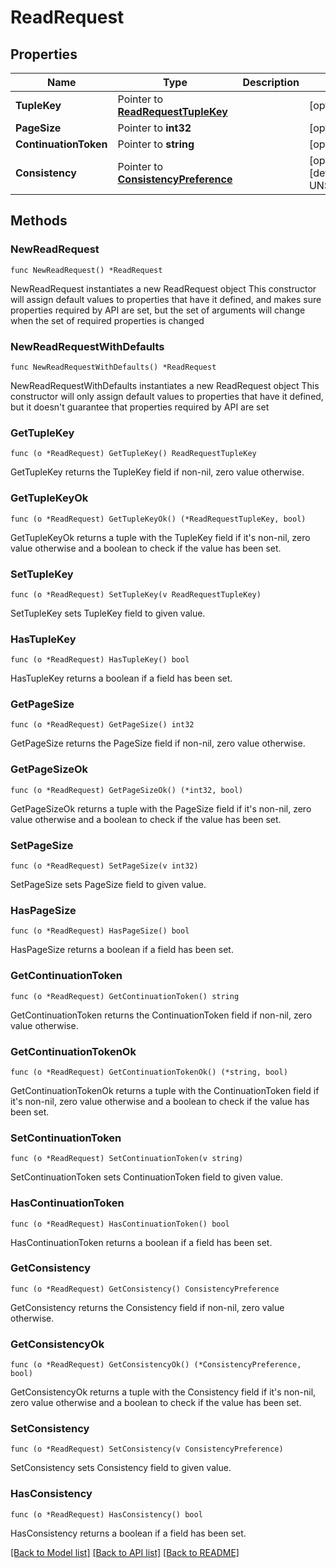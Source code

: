 # ReadRequest

## Properties

Name | Type | Description | Notes
------------ | ------------- | ------------- | -------------
**TupleKey** | Pointer to [**ReadRequestTupleKey**](ReadRequestTupleKey.md) |  | [optional] 
**PageSize** | Pointer to **int32** |  | [optional] 
**ContinuationToken** | Pointer to **string** |  | [optional] 
**Consistency** | Pointer to [**ConsistencyPreference**](ConsistencyPreference.md) |  | [optional] [default to UNSPECIFIED]

## Methods

### NewReadRequest

`func NewReadRequest() *ReadRequest`

NewReadRequest instantiates a new ReadRequest object
This constructor will assign default values to properties that have it defined,
and makes sure properties required by API are set, but the set of arguments
will change when the set of required properties is changed

### NewReadRequestWithDefaults

`func NewReadRequestWithDefaults() *ReadRequest`

NewReadRequestWithDefaults instantiates a new ReadRequest object
This constructor will only assign default values to properties that have it defined,
but it doesn't guarantee that properties required by API are set

### GetTupleKey

`func (o *ReadRequest) GetTupleKey() ReadRequestTupleKey`

GetTupleKey returns the TupleKey field if non-nil, zero value otherwise.

### GetTupleKeyOk

`func (o *ReadRequest) GetTupleKeyOk() (*ReadRequestTupleKey, bool)`

GetTupleKeyOk returns a tuple with the TupleKey field if it's non-nil, zero value otherwise
and a boolean to check if the value has been set.

### SetTupleKey

`func (o *ReadRequest) SetTupleKey(v ReadRequestTupleKey)`

SetTupleKey sets TupleKey field to given value.

### HasTupleKey

`func (o *ReadRequest) HasTupleKey() bool`

HasTupleKey returns a boolean if a field has been set.

### GetPageSize

`func (o *ReadRequest) GetPageSize() int32`

GetPageSize returns the PageSize field if non-nil, zero value otherwise.

### GetPageSizeOk

`func (o *ReadRequest) GetPageSizeOk() (*int32, bool)`

GetPageSizeOk returns a tuple with the PageSize field if it's non-nil, zero value otherwise
and a boolean to check if the value has been set.

### SetPageSize

`func (o *ReadRequest) SetPageSize(v int32)`

SetPageSize sets PageSize field to given value.

### HasPageSize

`func (o *ReadRequest) HasPageSize() bool`

HasPageSize returns a boolean if a field has been set.

### GetContinuationToken

`func (o *ReadRequest) GetContinuationToken() string`

GetContinuationToken returns the ContinuationToken field if non-nil, zero value otherwise.

### GetContinuationTokenOk

`func (o *ReadRequest) GetContinuationTokenOk() (*string, bool)`

GetContinuationTokenOk returns a tuple with the ContinuationToken field if it's non-nil, zero value otherwise
and a boolean to check if the value has been set.

### SetContinuationToken

`func (o *ReadRequest) SetContinuationToken(v string)`

SetContinuationToken sets ContinuationToken field to given value.

### HasContinuationToken

`func (o *ReadRequest) HasContinuationToken() bool`

HasContinuationToken returns a boolean if a field has been set.

### GetConsistency

`func (o *ReadRequest) GetConsistency() ConsistencyPreference`

GetConsistency returns the Consistency field if non-nil, zero value otherwise.

### GetConsistencyOk

`func (o *ReadRequest) GetConsistencyOk() (*ConsistencyPreference, bool)`

GetConsistencyOk returns a tuple with the Consistency field if it's non-nil, zero value otherwise
and a boolean to check if the value has been set.

### SetConsistency

`func (o *ReadRequest) SetConsistency(v ConsistencyPreference)`

SetConsistency sets Consistency field to given value.

### HasConsistency

`func (o *ReadRequest) HasConsistency() bool`

HasConsistency returns a boolean if a field has been set.


[[Back to Model list]](../README.md#documentation-for-models) [[Back to API list]](../README.md#documentation-for-api-endpoints) [[Back to README]](../README.md)


